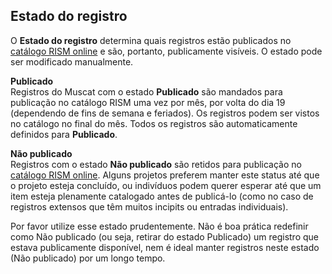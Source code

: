 ## **Estado do registro**

O **Estado do registro** determina quais registros estão publicados no [catálogo RISM online](https://opac.rism.info/index.php?id=4) e são, portanto, publicamente visíveis. O estado pode ser modificado manualmente.

**Publicado**  
Registros do Muscat com o estado **Publicado** são mandados para publicação no catálogo RISM uma vez por mês, por volta do dia 19 (dependendo de fins de semana e feriados). Os registros podem ser vistos no catálogo no final do mês. Todos os registros são automaticamente definidos para **Publicado**.

**Não publicado**  
Registros com o estado **Não publicado** são retidos para publicação no [catálogo RISM online](https://opac.rism.info/index.php?id=4). Alguns projetos preferem manter este status até que o projeto esteja concluído, ou indivíduos podem querer esperar até que um item esteja plenamente catalogado antes de publicá-lo (como no caso de  registros extensos que têm muitos incipits ou entradas individuais).

Por favor utilize esse estado prudentemente. Não é boa prática redefinir como Não publicado (ou seja, retirar do estado Publicado) um registro que estava publicamente disponível, nem é ideal manter registros neste estado (Não publicado) por um longo tempo.